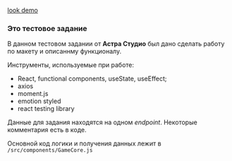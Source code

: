 [look demo](https://buugaaga.github.io/game-cover)

### Это тестовое задание

В данном тестовом задании от **Астра Студио** был дано  сделать работу по макету и описаннму функционалу.

Инструменты, используемые при работе:

- React, functional components, useState, useEffect;
- axios
- moment.js
- emotion styled
- react testing library

Данные для задания находятся на одном *endpoint*. Некоторые комментария есть в коде. 

Основной код логики и получения данных лежит в 
<code>/src/components/GameCore.js</code>

